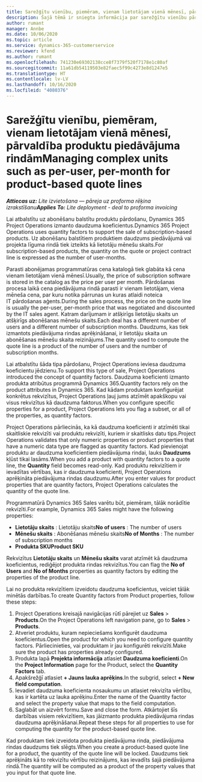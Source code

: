 ```yaml
---
title: Sarežģītu vienību, piemēram, vienam lietotājam vienā mēnesī, pārvaldība produktu piedāvājuma rindām
description: Šajā tēmā ir sniegta informācija par sarežģītu vienību pārvaldību produktu piedāvājumu rindām.
author: rumant
manager: Annbe
ms.date: 10/06/2020
ms.topic: article
ms.service: dynamics-365-customerservice
ms.reviewer: kfend
ms.author: rumant
ms.openlocfilehash: 741230e69302138cce8f7379f520f7178e1c80af
ms.sourcegitcommit: 11a61db54119503e82faec5f99c4273e8d1247e5
ms.translationtype: HT
ms.contentlocale: lv-LV
ms.lasthandoff: 10/16/2020
ms.locfileid: "4080376"
---
```

# <a name="managing-complex-units-such-as-per-user-per-month-for-product-based-quote-lines"></a><span data-ttu-id="6ca10-103">Sarežģītu vienību, piemēram, vienam lietotājam vienā mēnesī, pārvaldība produktu piedāvājuma rindām</span><span class="sxs-lookup"><span data-stu-id="6ca10-103">Managing complex units such as per-user, per-month for product-based quote lines</span></span>

<span data-ttu-id="6ca10-104">_**Attiecas uz:** Lite izvietošana — pāreja uz proforma rēķina izrakstīšanu_</span><span class="sxs-lookup"><span data-stu-id="6ca10-104">_**Applies To:** Lite deployment - deal to proforma invoicing_</span></span>

<span data-ttu-id="6ca10-105">Lai atbalstītu uz abonēšanu balstītu produktu pārdošanu, Dynamics 365 Project Operations izmanto daudzuma koeficientus.</span><span class="sxs-lookup"><span data-stu-id="6ca10-105">Dynamics 365 Project Operations uses quantity factors to support the sale of subscription-based products.</span></span> <span data-ttu-id="6ca10-106">Uz abonēšanu balstītiem produktiem daudzums piedāvājumā vai projekta līguma rindā tiek izteikts kā lietotāju mēnešu skaits.</span><span class="sxs-lookup"><span data-stu-id="6ca10-106">For subscription-based products, the quantity on the quote or project contract line is expressed as the number of user-months.</span></span>

<span data-ttu-id="6ca10-107">Parasti abonējamas programmatūras cena katalogā tiek glabāta kā cena vienam lietotājam vienā mēnesī.</span><span class="sxs-lookup"><span data-stu-id="6ca10-107">Usually, the price of subscription software is stored in the catalog as the price per user per month.</span></span> <span data-ttu-id="6ca10-108">Pārdošanas procesa laikā cena piedāvājuma rindā parasti ir vienam lietotājam, viena mēneša cena, par kuru notika pārrunas un kuras atlaidi noteica IT pārdošanas aģents.</span><span class="sxs-lookup"><span data-stu-id="6ca10-108">During the sales process, the price on the quote line is usually the per-user, per-month price that was negotiated and discounted by the IT sales agent.</span></span> <span data-ttu-id="6ca10-109">Katram darījumam ir atšķirīgs lietotāju skaits un atšķirīgs abonēšanas mēnešu skaits.</span><span class="sxs-lookup"><span data-stu-id="6ca10-109">Each deal has a different number of users and a different number of subscription months.</span></span> <span data-ttu-id="6ca10-110">Daudzums, kas tiek izmantots piedāvājuma rindas aprēķināšanai, ir lietotāju skaita un abonēšanas mēnešu skaita reizinājums.</span><span class="sxs-lookup"><span data-stu-id="6ca10-110">The quantity used to compute the quote line is a product of the number of users and the number of subscription months.</span></span>

<span data-ttu-id="6ca10-111">Lai atbalstītu šāda tipa pārdošanu, Project Operations ieviesa daudzuma koeficientu jēdzienu.</span><span class="sxs-lookup"><span data-stu-id="6ca10-111">To support this type of sale, Project Operations introduced the concept of quantity factors.</span></span> <span data-ttu-id="6ca10-112">Daudzuma koeficienti izmanto produkta atribūtus programmā Dynamics 365.</span><span class="sxs-lookup"><span data-stu-id="6ca10-112">Quantity factors rely on the product attributes in Dynamics 365.</span></span> <span data-ttu-id="6ca10-113">Kad kādam produktam konfigurējat konkrētus rekvizītus, Project Operations ļauj jums atzīmēt apakškopu vai visus rekvizītus kā daudzuma faktorus.</span><span class="sxs-lookup"><span data-stu-id="6ca10-113">When you configure specific properties for a product, Project Operations lets you flag a subset, or all of the properties, as quantity factors.</span></span>

<span data-ttu-id="6ca10-114">Project Operations pārliecinās, ka kā daudzuma koeficienti ir atzīmēti tikai skaitliskie rekvizīti vai produktu rekvizīti, kuriem ir skaitlisks datu tips.</span><span class="sxs-lookup"><span data-stu-id="6ca10-114">Project Operations validates that only numeric properties or product properties that have a numeric data type are flagged as quantity factors.</span></span> <span data-ttu-id="6ca10-115">Kad pievienojat produktu ar daudzuma koeficientiem piedāvājuma rindai, lauks **Daudzums** kļūst tikai lasāms.</span><span class="sxs-lookup"><span data-stu-id="6ca10-115">When you add a product with quantity factors to a quote line, the **Quantity** field becomes read-only.</span></span> <span data-ttu-id="6ca10-116">Kad produktu rekvizītiem ir ievadītas vērtības, kas ir daudzuma koeficienti, Project Operations aprēķināta piedāvājuma rindas daudzumu.</span><span class="sxs-lookup"><span data-stu-id="6ca10-116">After you enter values for product properties that are quantity factors, Project Operations calculates the quantity of the quote line.</span></span>

<span data-ttu-id="6ca10-117">Programmatūrā Dynamics 365 Sales varētu būt, piemēram, tālāk norādītie rekvizīti.</span><span class="sxs-lookup"><span data-stu-id="6ca10-117">For example, Dynamics 365 Sales might have the following properties:</span></span>

- <span data-ttu-id="6ca10-118">**Lietotāju skaits** : Lietotāju skaits</span><span class="sxs-lookup"><span data-stu-id="6ca10-118">**No of users** : The number of users</span></span>
- <span data-ttu-id="6ca10-119">**Mēnešu skaits** : Abonēšanas mēnešu skaits</span><span class="sxs-lookup"><span data-stu-id="6ca10-119">**No of Months** : The number of subscription months</span></span>
- <span data-ttu-id="6ca10-120">**Produkta SKU**</span><span class="sxs-lookup"><span data-stu-id="6ca10-120">**Product SKU**</span></span>

<span data-ttu-id="6ca10-121">Rekvizītus **Lietotāju skaits** un **Mēnešu skaits** varat atzīmēt kā daudzuma koeficientus, rediģējot produkta rindas rekvizītus.</span><span class="sxs-lookup"><span data-stu-id="6ca10-121">You can flag the **No of Users** and **No of Months** properties as quantity factors by editing the properties of the product line.</span></span>

<span data-ttu-id="6ca10-122">Lai no produkta rekvizītiem izveidotu daudzuma koeficientus, veiciet tālāk minētās darbības.</span><span class="sxs-lookup"><span data-stu-id="6ca10-122">To create Quantity factors from Product properties, follow these steps:</span></span>

1. <span data-ttu-id="6ca10-123">Project Operations kreisajā navigācijas rūtī pārejiet uz **Sales** > **Products**.</span><span class="sxs-lookup"><span data-stu-id="6ca10-123">On the Project Operations left navigation pane, go to **Sales** > **Products**.</span></span>
2. <span data-ttu-id="6ca10-124">Atveriet produktu, kuram nepieciešams konfigurēt daudzuma koeficientus.</span><span class="sxs-lookup"><span data-stu-id="6ca10-124">Open the product for which you need to configure quantity factors.</span></span> <span data-ttu-id="6ca10-125">Pārliecinieties, vai produktam ir jau konfigurēti rekvizīti.</span><span class="sxs-lookup"><span data-stu-id="6ca10-125">Make sure the product has properties already configured.</span></span>
3. <span data-ttu-id="6ca10-126">Produkta lapā **Projekta informācija** atlasiet **Daudzuma koeficienti**.</span><span class="sxs-lookup"><span data-stu-id="6ca10-126">On the **Project Information** page for the Product, select the **Quantity Factors** tab.</span></span>
4. <span data-ttu-id="6ca10-127">Apakšrežģī atlasiet **+ Jauns lauka aprēķins**.</span><span class="sxs-lookup"><span data-stu-id="6ca10-127">In the subgrid, select **+ New field computation**.</span></span>
5. <span data-ttu-id="6ca10-128">Ievadiet daudzuma koeficienta nosaukumu un atlasiet rekvizīta vērtību, kas ir kartēta uz lauka aprēķinu.</span><span class="sxs-lookup"><span data-stu-id="6ca10-128">Enter the name of the Quantity factor and select the property value that maps to the field computation.</span></span>
6. <span data-ttu-id="6ca10-129">Saglabāt un aizvērt formu.</span><span class="sxs-lookup"><span data-stu-id="6ca10-129">Save and close the form.</span></span> <span data-ttu-id="6ca10-130">Atkārtojiet šīs darbības visiem rekvizītiem, kas jāizmanto produkta piedāvājuma rindas daudzuma aprēķināšanai.</span><span class="sxs-lookup"><span data-stu-id="6ca10-130">Repeat these steps for all properties to use for computing the quantity for the product-based quote line.</span></span>

<span data-ttu-id="6ca10-131">Kad produktam tiek izveidota produkta piedāvājuma rinda, piedāvājuma rindas daudzums tiek slēgts.</span><span class="sxs-lookup"><span data-stu-id="6ca10-131">When you create a product-based quote line for a product, the quantity of the quote line will be locked.</span></span> <span data-ttu-id="6ca10-132">Daudzums tiek aprēķināts kā to rekvizītu vērtību reizinājums, kas ievadīts šajā piedāvājuma rindā.</span><span class="sxs-lookup"><span data-stu-id="6ca10-132">The quantity will be computed as a product of the property values that you input for that quote line.</span></span>
